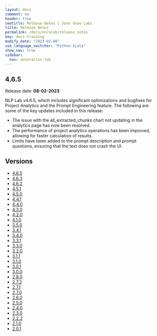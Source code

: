 ```yaml
---
layout: docs
comment: no
header: true
seotitle: Release Notes | John Snow Labs
title: Release Notes
permalink: /docs/en/alab/release_notes
key: docs-training
modify_date: "2023-02-08"
use_language_switcher: "Python-Scala"
show_nav: true
sidebar:
  nav: annotation-lab
---
```


<div class="h3-box" markdown="1">

## 4.6.5

Release date: **08-02-2023**

NLP Lab v4.6.5, which includes significant optimizations and bugfixes for Project Analytics and the Prompt Engineering feature. The following are some of the key updates included in this release:
	
* The issue with the all_extracted_chunks chart not updating in the analytics page has now been resolved.	
* The performance of project analytics operations has been improved, allowing for faster calculation of results.	
* Limits have been added to the prompt description and prompt questions, ensuring that the text does not crash the UI.


</div><div class="prev_ver h3-box" markdown="1">

## Versions

</div>

<ul class="pagination owl-carousel pagination_big">
    <li class="active"><a href="annotation_labs_releases/release_notes_4_6_5">4.6.5</a></li>
    <li><a href="annotation_labs_releases/release_notes_4_6_3">4.6.3</a></li>
    <li><a href="annotation_labs_releases/release_notes_4_6_2">4.6.2</a></li>
    <li><a href="annotation_labs_releases/release_notes_4_5_1">4.5.1</a></li>
    <li><a href="annotation_labs_releases/release_notes_4_5_0">4.5.0</a></li>
    <li><a href="annotation_labs_releases/release_notes_4_4_1">4.4.1</a></li>
    <li><a href="annotation_labs_releases/release_notes_4_4_0">4.4.0</a></li>
    <li><a href="annotation_labs_releases/release_notes_4_3_0">4.3.0</a></li>
	<li><a href="annotation_labs_releases/release_notes_4_2_0">4.2.0</a></li>
    <li><a href="annotation_labs_releases/release_notes_4_1_0">4.1.0</a></li>
    <li><a href="annotation_labs_releases/release_notes_3_5_0">3.5.0</a></li>
	<li><a href="annotation_labs_releases/release_notes_3_4_1">3.4.1</a></li>
    <li><a href="annotation_labs_releases/release_notes_3_4_0">3.4.0</a></li>
    <li><a href="annotation_labs_releases/release_notes_3_3_1">3.3.1</a></li>
    <li><a href="annotation_labs_releases/release_notes_3_3_0">3.3.0</a></li>
    <li><a href="annotation_labs_releases/release_notes_3_2_0">3.2.0</a></li>
    <li><a href="annotation_labs_releases/release_notes_3_1_1">3.1.1</a></li>
    <li><a href="annotation_labs_releases/release_notes_3_1_0">3.1.0</a></li>
    <li><a href="annotation_labs_releases/release_notes_3_0_1">3.0.1</a></li>
    <li><a href="annotation_labs_releases/release_notes_3_0_0">3.0.0</a></li>
    <li><a href="annotation_labs_releases/release_notes_2_8_0">2.8.0</a></li>
    <li><a href="annotation_labs_releases/release_notes_2_7_2">2.7.2</a></li>
    <li><a href="annotation_labs_releases/release_notes_2_7_1">2.7.1</a></li>
    <li><a href="annotation_labs_releases/release_notes_2_7_0">2.7.0</a></li>
    <li><a href="annotation_labs_releases/release_notes_2_6_0">2.6.0</a></li>
    <li><a href="annotation_labs_releases/release_notes_2_5_0">2.5.0</a></li>
    <li><a href="annotation_labs_releases/release_notes_2_4_0">2.4.0</a></li>
    <li><a href="annotation_labs_releases/release_notes_2_3_0">2.3.0</a></li>
    <li><a href="annotation_labs_releases/release_notes_2_2_2">2.2.2</a></li>
    <li><a href="annotation_labs_releases/release_notes_2_1_0">2.1.0</a></li>
    <li><a href="annotation_labs_releases/release_notes_2_0_1">2.0.1</a></li>
</ul>
